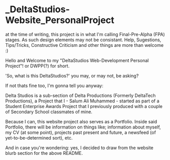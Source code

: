 # _DeltaStudios-Website_PersonalProject

<DISCLAIMER> at the time of writing, this project is in what I'm calling Final-Pre-Alpha (FPA) stages. As such design elements may not be consistant. Help, Sugestions, Tips/Tricks, Constructive Criticism  and other things are more than welcome :)

Hello and Welcome to my "DeltaStudios Web-Development Personal Project"! or DWPP(?) for short.

'So, what is this DeltaStudios?' you may, or may not, be asking?

If not thats fine too, I'm gonna tell you anyway:

Delta Studios is a sub-section of Delta Productions (Formerly DeltaTech Productions), a Project that I - Salum Ali Muhammed - started as part of a Student Enterprise Awards Project that I previously produced with a couple of Secondary School classmates of mine. 

Because I can, this website project also serves as a Portfolio. Inside said Portfolio, there will be information on things like; information about myself, my CV (at some point), projects past present and future, a newsfeed (of yet-to-be-determined sort), etc.

And in case you're wondering: yes, I decided to draw from the website blurb section for the above README.
